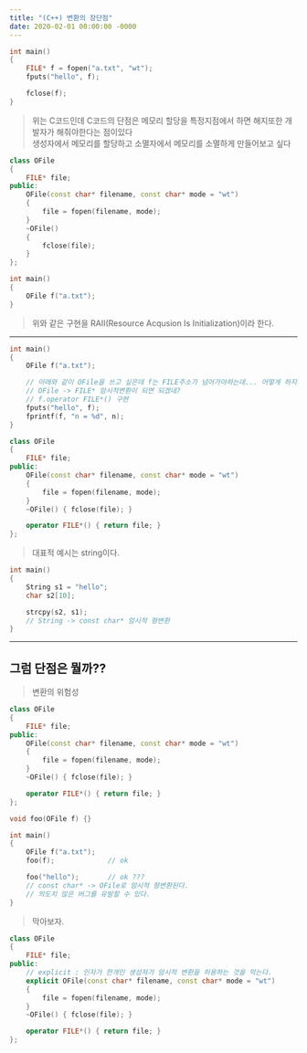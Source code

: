 ```yaml
---
title: "(C++) 변환의 장단점"
date: 2020-02-01 00:00:00 -0000
---
```


```cpp
int main()
{
    FILE* f = fopen("a.txt", "wt");
    fputs("hello", f);

    fclose(f);
}
```

> 위는 C코드인데 C코드의 단점은 메모리 할당을 특정지점에서 하면 해지또한 개발자가 해줘야한다는 점이있다<br>
> 생성자에서 메모리를 할당하고 소멸자에서 메모리를 소멸하게 만들어보고 싶다<br>

```cpp
class OFile
{
    FILE* file;
public:
    OFile(const char* filename, const char* mode = "wt")
    {
        file = fopen(filename, mode);
    }
    ~OFile()
    {
        fclose(file);
    }
};

int main()
{
    OFile f("a.txt");
}
```

> 위와 같은 구현을 RAII(Resource Acqusion Is Initialization)이라 한다.

---

```cpp
int main()
{
    OFile f("a.txt");

    // 아래와 같이 OFile을 쓰고 싶은데 f는 FILE주소가 넘어가야하는데... 어떻게 하지?
    // OFile -> FILE* 암시적변환이 되면 되겠네?
    // f.operator FILE*() 구현
    fputs("hello", f);
    fprintf(f, "n = %d", n);
}
```

```cpp
class OFile
{
    FILE* file;
public:
    OFile(const char* filename, const char* mode = "wt")
    {
        file = fopen(filename, mode);
    }
    ~OFile() { fclose(file); }

    operator FILE*() { return file; }
};
```

> 대표적 예시는 string이다.

```cpp
int main()
{
    String s1 = "hello";
    char s2[10];

    strcpy(s2, s1);
    // String -> const char* 암시적 형변환
}
```

---

## 그럼 단점은 뭘까??

> 변환의 위험성

```cpp
class OFile
{
    FILE* file;
public:
    OFile(const char* filename, const char* mode = "wt")
    {
        file = fopen(filename, mode);
    }
    ~OFile() { fclose(file); }

    operator FILE*() { return file; }
};

void foo(OFile f) {}

int main()
{
    OFile f("a.txt");
    foo(f);             // ok

    foo("hello");       // ok ???
    // const char* -> OFile로 암시적 형변환된다.
    // 의도치 않은 버그를 유발할 수 있다.
}
```

> 막아보자.

```cpp
class OFile
{
    FILE* file;
public:
    // explicit : 인자가 한개인 생성자가 암시적 변환을 허용하는 것을 막는다.
    explicit OFile(const char* filename, const char* mode = "wt")
    {
        file = fopen(filename, mode);
    }
    ~OFile() { fclose(file); }

    operator FILE*() { return file; }
};
```